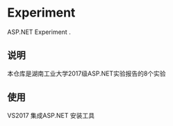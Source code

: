 # Experiment
ASP.NET Experiment .
## 说明
本仓库是湖南工业大学2017级ASP.NET实验报告的8个实验
## 使用
VS2017 集成ASP.NET 安装工具
